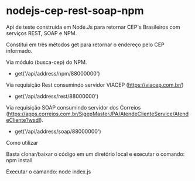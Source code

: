 # nodejs-cep-rest-soap-npm
Api de teste construída em Node.Js para retornar CEP's Brasileiros com serviços REST, SOAP e NPM.

Constitui em três métodos get para retornar o endereço pelo CEP informado.

Via módulo (busca-cep) do NPM.
  * get('/api/address/npm/88000000')
  
Via requisição Rest consumindo servidor VIACEP (https://viacep.com.br/)
  
  * get('/api/address/rest/88000000')

Via requisição SOAP consumindo servidor dos Correios (https://apps.correios.com.br/SigepMasterJPA/AtendeClienteService/AtendeCliente?wsdl).
  * get('/api/address/soap/88000000')

Como utilizar

  Basta clonar/baixar o código em um diretório local e executar o comando: npm install
    
  Executar o camando: node index.js
